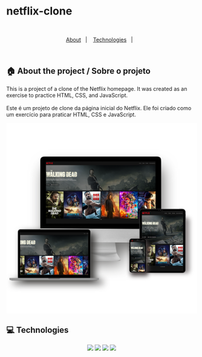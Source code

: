 # netflix-clone

<br>

<p align="center">
  <a href="#house-Sobre-o-projeto">About</a>&nbsp;&nbsp;&nbsp;|&nbsp;&nbsp;&nbsp;
  <a href="#computer-Technologies">Technologies</a>&nbsp;&nbsp;&nbsp;|&nbsp;&nbsp;&nbsp;
</p>

<br>

## :house: About the project / Sobre o projeto

This is a project of a clone of the Netflix homepage. It was created as an exercise to practice HTML, CSS, and JavaScript.
<br><br>
Este é um projeto de clone da página inicial do Netflix. Ele foi criado como um exercício para praticar HTML, CSS e JavaScript.

<p align="center">
  <img src="./assets/images/Computer-Mockup.png" width="700" style="display: block; margin: 0 auto;">
</p>

## :computer: Technologies 

<div>
<p align="center">
  <img src="https://img.shields.io/badge/HTML5-E34F26?style=for-the-badge&logo=html5&logoColor=white" height="22px">

  <img src="https://img.shields.io/badge/CSS3-1572B6?style=for-the-badge&logo=css3&logoColor=white" height="22px">

  <img src="https://img.shields.io/badge/JavaScript-F7DF1E?style=for-the-badge&logo=javascript&logoColor=black" height="22px">

  <img src="https://img.shields.io/badge/jQuery-0769AD?style=for-the-badge&logo=jquery&logoColor=white" height="22px">
</p>
</div>
